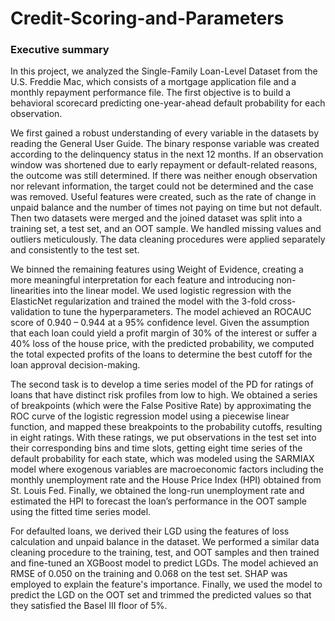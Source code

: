 # Credit-Scoring-and-Parameters

### Executive summary

In this project, we analyzed the Single-Family Loan-Level Dataset from the U.S. Freddie Mac, which consists of a mortgage application file and a monthly repayment performance file. The first objective is to build a behavioral scorecard predicting one-year-ahead default probability for each observation.

We first gained a robust understanding of every variable in the datasets by reading the General User Guide. The binary response variable was created according to the delinquency status in the next 12 months. If an observation window was shortened due to early repayment or default-related reasons, the outcome was still determined. If there was neither enough observation nor relevant information, the target could not be determined and the case was removed. Useful features were created, such as the rate of change in unpaid balance and the number of times not paying on time but not default. Then two datasets were merged and the joined dataset was split into a training set, a test set, and an OOT sample. We handled missing values and outliers meticulously. The data cleaning procedures were applied separately and consistently to the test set.

We binned the remaining features using Weight of Evidence, creating a more meaningful interpretation for each feature and introducing non-linearities into the linear model. We used logistic regression with the ElasticNet regularization and trained the model with the 3-fold cross-validation to tune the hyperparameters. The model achieved an ROCAUC score of 0.940 – 0.944 at a 95% confidence level. Given the assumption that each loan could yield a profit margin of 30% of the interest or suffer a 40% loss of the house price, with the predicted probability, we computed the total expected profits of the loans to determine the best cutoff for the loan approval decision-making.

The second task is to develop a time series model of the PD for ratings of loans that have distinct risk profiles from low to high. We obtained a series of breakpoints (which were the False Positive Rate) by approximating the ROC curve of the logistic regression model using a piecewise linear function, and mapped these breakpoints to the probability cutoffs, resulting in eight ratings. With these ratings, we put observations in the test set into their corresponding bins and time slots, getting eight time series of the default probability for each state, which was modeled using the SARMIAX model where exogenous variables are macroeconomic factors including the monthly unemployment rate and the House Price Index (HPI) obtained from St. Louis Fed. Finally, we obtained the long-run unemployment rate and estimated the HPI to forecast the loan’s performance in the OOT sample using the fitted time series model.

For defaulted loans, we derived their LGD using the features of loss calculation and unpaid balance in the dataset. We performed a similar data cleaning procedure to the training, test, and OOT samples and then trained and fine-tuned an XGBoost model to predict LGDs. The model achieved an RMSE of 0.050 on the training and 0.068 on the test set. SHAP was employed to explain the feature's importance. Finally, we used the model to predict the LGD on the OOT set and trimmed the predicted values so that they satisfied the Basel III floor of 5%.
